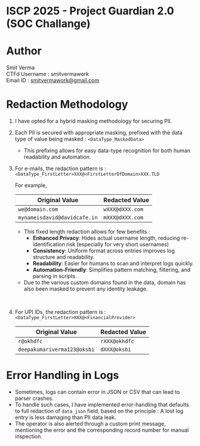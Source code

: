 
# ISCP 2025 - Project Guardian 2.0 (SOC Challange)

# Author
Smit Verma <br>
CTFd Username : smitvermawork <br>
Email ID : smitvermawork@gmail.com
# Redaction Methodology
1. I have opted for a hybrid masking methodology for securing PII.
2. Each PII is secured with appropriate masking, prefixed with the data type of value being masked : `<DataType_MaskedData>`
	- This prefixing allows for easy data-type recognition for both human readability and automation.

3. For e-mails, the redaction pattern is : `<DataType_FirstLetter>XXX@<FirstLetterOfDomain>XXX.TLD`

	For example,
	
	| Original Value              | Redacted Value    |
	| --------------------------- | ----------------- |
	| `we@domain.com`             | `wXXX@dXXX.com` |
	| `mynameisdavid@davidcafe.in`  | `mXXX@dXXX.com` |

	- This fixed length redaction allows for few benefits :
		-  **Enhanced Privacy**: Hides actual username length, reducing re-identification risk (especially for very short usernames)
		-  **Consistency**: Uniform format across entries improves log structure and readability.  
		-  **Readability**: Easier for humans to scan and interpret logs quickly.
		-  **Automation-Friendly**: Simplifies pattern matching, filtering, and parsing in scripts.
	- Due to the various custom domains found in the data, domain has also been masked to prevent any identity leakage.
	
<br>

  4. For UPI IDs, the redaction pattern is : `<DataType_FirstLetter>XXX@<FinancialProvider>`
   
		| Original Value              | Redacted Value |
		| --------------------------- | -------------- |
		| `r@okhdfc`                  | `rXXX@okhdfc`  |
		| `deepakumariverma123@oksbi` | `dXXX@oksbi`   |
# Error Handling in Logs
- Sometimes, logs can contain error in JSON or CSV that can lead to parser crashes. 
- To handle such cases, I have implemented error-handling that defaults to full redaction of `data_json` field, based on the principle : A lost log entry is less damaging than PII data leak.
- The operator is also alerted through a custom print message, mentioning the error and the corresponding record number for manual inspection.
